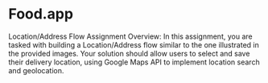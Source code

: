 # Food.app
Location/Address Flow Assignment Overview: In this assignment, you are tasked with building a Location/Address flow similar to the one illustrated in the provided images. Your solution should allow users to select and save their delivery location, using Google Maps API to implement location search and geolocation. 
